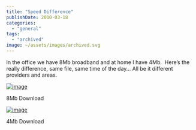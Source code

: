 ```yaml
---
title: "Speed Difference"
publishDate: 2010-03-18
categories: 
  - "general"
tags:
  - "archived"
image: ~/assets/images/archived.svg
---
```


In the office we have 8Mb broadband and at home I have 4Mb.  Here’s the really difference, same file, same time of the day… All be it different providers and areas.

[![image](https://ramberlinggeek.co.uk/wp-content/uploads/2010/03/image_thumb.png "image")](https://ramberlinggeek.co.uk/wp-content/uploads/2010/03/image.png)

8Mb Download

[![image](https://ramberlinggeek.co.uk/wp-content/uploads/2010/03/image_thumb1.png "image")](https://ramberlinggeek.co.uk/wp-content/uploads/2010/03/image1.png)

4Mb Download
